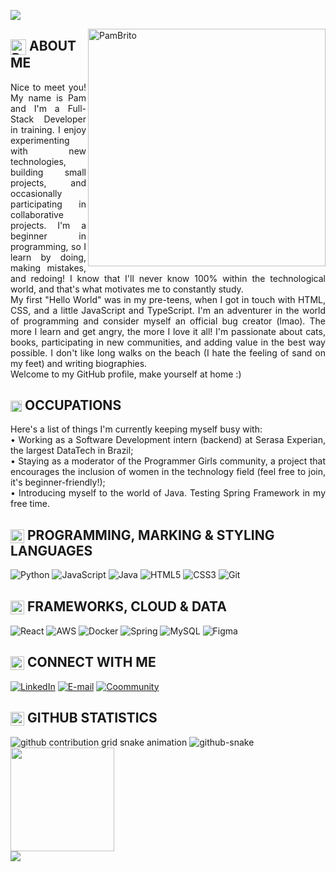 [![](https://github.com/pamelabrito/pamelabrito/blob/main/assets/profile/HI%2C%20THERE!%20(2000%20x%20200%20px).gif)](https://www.linkedin.com/in/pameladjbrito/)

<img align="right" alt="PamBrito" height="380" src="https://raw.githubusercontent.com/pamelabrito/pamelabrito/refs/heads/main/assets/profile/cutepic.png">

<h2>
    <a href="https://github.com/pamelabrito/pamelabrito">
     <img align="center" alt="PamBrito" width="25px" src="https://raw.githubusercontent.com/pamelabrito/pamelabrito/refs/heads/main/assets/profile/purpleheart.gif"></a>
    <span>ABOUT ME</span>
</h2>

<p align="justify">Nice to meet you! My name is Pam and I'm a Full-Stack Developer in training. I enjoy experimenting with new technologies, building small projects, and occasionally participating in collaborative projects. I'm a beginner in programming, so I learn by doing, making mistakes, and redoing! I know that I'll never know 100% within the technological world, and that's what motivates me to constantly study.
<br>
My first "Hello World" was in my pre-teens, when I got in touch with HTML, CSS, and a little JavaScript and TypeScript. I'm an adventurer in the world of programming and consider myself an official bug creator (lmao). The more I learn and get angry, the more I love it all! I'm passionate about cats, books, participating in new communities, and adding value in the best way possible. I don't like long walks on the beach (I hate the feeling of sand on my feet) and writing biographies.
<br>
Welcome to my GitHub profile, make yourself at home :)</p>

<h2>
    <a href="https://github.com/pamelabrito/pamelabrito">
     <img align="center" alt="PamBrito" width="18px" src="https://raw.githubusercontent.com/pamelabrito/pamelabrito/refs/heads/main/assets/profile/work.png"></a>
    <span>OCCUPATIONS</span>
</h2>

<p align="justify">Here's a list of things I'm currently keeping myself busy with:<br>
  • Working as a Software Development intern (backend) at Serasa Experian, the largest DataTech in Brazil;<br>
  • Staying as a moderator of the Programmer Girls community, a project that encourages the inclusion of women in the technology field (feel free to join, it's beginner-friendly!);<br>
  • Introducing myself to the world of Java. Testing Spring Framework in my free time.
</p>

<h2>
    <a href="https://github.com/pamelabrito/pamelabrito">
     <img align="center" alt="PamBrito" width="22px" src="https://raw.githubusercontent.com/pamelabrito/pamelabrito/refs/heads/main/assets/profile/coding.png"></a>
    <span>PROGRAMMING, MARKING & STYLING LANGUAGES</span>
</h2>

![Python](https://img.shields.io/badge/python-050305?style=for-the-badge&logo=python&logoColor=e8aef1)
![JavaScript](https://img.shields.io/badge/JavaScript-050305?style=for-the-badge&logo=javascript&logoColor=ac48bc)
![Java](https://img.shields.io/badge/java-050305.svg?style=for-the-badge&logo=openjdk&logoColor=690579)
![HTML5](https://img.shields.io/badge/HTML5-050305?style=for-the-badge&logo=html5&logoColor=e8aef1)
![CSS3](https://img.shields.io/badge/CSS3-050305?style=for-the-badge&logo=css3&logoColor=ac48bc)
![Git](https://img.shields.io/badge/GIT-050305?style=for-the-badge&logo=git&logoColor=690579)

<h2>
    <a href="https://github.com/pamelabrito/pamelabrito">
     <img align="center" alt="PamBrito" width="22px" src="https://raw.githubusercontent.com/pamelabrito/pamelabrito/refs/heads/main/assets/profile/coding.png"></a>
    <span>FRAMEWORKS, CLOUD & DATA</span>
</h2>

![React](https://img.shields.io/badge/React-050305?style=for-the-badge&logo=react&logoColor=e8aef1)
![AWS](https://img.shields.io/badge/AWS-050305.svg?style=for-the-badge&logo=amazonwebservices&logoColor=ac48bc)
![Docker](https://img.shields.io/badge/Docker-050305.svg?style=for-the-badge&logo=Docker&logoColor=690579)
![Spring](https://img.shields.io/badge/spring-050305.svg?style=for-the-badge&logo=spring&logoColor=e8aef1)
![MySQL](https://img.shields.io/badge/MySQL-050305?style=for-the-badge&logo=mysql&logoColor=ac48bc)
![Figma](https://img.shields.io/badge/Figma-050305?style=for-the-badge&logo=figma&logoColor=690579)
 
<h2>
    <a href="https://github.com/pamelabrito/pamelabrito">
     <img align="center" alt="PamBrito" width="22px" src="https://raw.githubusercontent.com/pamelabrito/pamelabrito/refs/heads/main/assets/profile/world.png"></a>
    <span>CONNECT WITH ME</span>
</h2>

[![LinkedIn](https://img.shields.io/badge/-LinkedIn-ac48bc?style=for-the-badge&color:white)](https://www.linkedin.com/in/pameladjbrito/)
[![E-mail](https://img.shields.io/badge/-Email-690579?style=for-the-badge&logo=microsoft-outlook&logoColor=007BFF)](mailto:pameladj.brito@gmail.com)
[![Coommunity](https://img.shields.io/badge/Community-4b1b53?style=for-the-badge&logoColor=white)](https://github.com/Programmer-Girls)


<h2>
    <a href="https://github.com/pamelabrito/pamelabrito">
     <img align="center" alt="PamBrito" width="22px" src="https://raw.githubusercontent.com/pamelabrito/pamelabrito/refs/heads/main/assets/profile/github.png"></a>
    <span>GITHUB STATISTICS</span>
</h2>

<picture>
  <source
    media="(prefers-color-scheme: dark)"
    srcset="https://raw.githubusercontent.com/pamelabrito/snk/output/github-contribution-grid-snake-dark.svg"
  />
  <source
    media="(prefers-color-scheme: light)"
    srcset="https://raw.githubusercontent.com/pamelabrito/snk/output/github-contribution-grid-snake.svg"
  />
  <img
    alt="github contribution grid snake animation"
    src="https://raw.githubusercontent.com/pamelabrito/snk/output/github-contribution-grid-snake.svg"
  />
</picture>

<picture>
  <source media="(prefers-color-scheme: dark)" srcset="github-snake-dark.svg" />
  <source media="(prefers-color-scheme: light)" srcset="github-snake.svg" />
  <img alt="github-snake" src="github-snake.svg" />
</picture>

<div  align="left" >
  <a href="https://github.com/pamelabrito/pamelabrito">
  <img  height="166em" src="https://github-readme-stats.vercel.app/api?username=pamelabrito&show_icons=true&bg_color=050305&border_color=000&title_color=ac48bc&text_color=FFF"/>
</div>
<div align="left">
  <img src="https://visitor-badge.laobi.icu/badge?page_id=pamelabrito.pamelabrito&left_color=darkviolet&right_color=gray&left_text=pamela's%20github%20visits"  />
</div>
